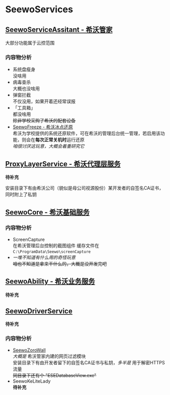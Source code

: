 # SeewoServices

## [SeewoServiceAssitant - 希沃管家](SeewoServiceAssitant.md)

大部分功能属于云控范围

### 内容物分析
  - 系统盘瘦身  
    没啥用
  - 病毒查杀  
    大概也没啥用
  - 弹窗拦截  
    不仅没用，如果开着还经常误报
  - 「工具箱」  
    都没啥用  
    ~~除非学校采购了希沃的配套设备~~
  - [SeewoFreeze - 希沃冰点还原]()  
    希沃为学校提供的系统还原软件，可在希沃的管理后台统一管理，若启用该功能，则会在**每次正常关机时**运行还原  
    *咱很讨厌这玩意，大概会着重研究它*

## [ProxyLayerService - 希沃代理层服务]()
  **待补充**

  安装目录下有由希沃公司（貌似是母公司视源股份）某开发者的自签名CA证书，同时附上了私钥

## [SeewoCore - 希沃基础服务]()

### 内容物分析
  - ScreenCapture  
    在希沃管理后台控制的截图组件
    缓存文件在 ```C:\ProgramData\Seewo\screenCapture```
  - *一堆不知道有什么用的奇怪玩意*  
    ~~咱也不知道是拿来干什么的，大概是没开发完吧~~

## [SeewoAbility - 希沃业务服务]()
  **待补充**

## [SeewoDriverService]()
  **待补充**

### 内容物分析
  - [SeewoZoroWall]()  
    *大概是* 希沃管家内建的网页过滤模块  
    安装目录下有由开发者留下的自签名CA证书与私钥，*多半是* 用于解密HTTPS流量  
    ~~同目录下还有个 "ESEDatabaseView.exe"~~
  - SeewoKeLiteLady  
    **待补充**